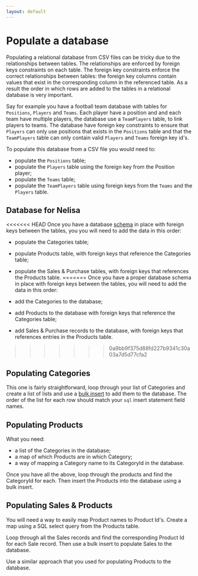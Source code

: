 ```yaml
---
layout: default
---
```


# Populate a database

Populating a relational database from CSV files can be tricky due to the relationships between tables. The relationships are enforced by foreign keys constraints on each table. The foreign key constraints enforce the correct relationships between tables: the foreign key columns contain values that exist in the corresponding column in the referenced table. As a result the order in which rows are added to the tables in a relational database is very important.

Say for example you have a football team database with tables for `Positions`, `Players` and `Teams`. Each player have a position and and each team have multiple players, the database use a `TeamPlayers` table, to link players to teams. The database have foreign key constraints to ensure that `Players` can only use positions that exists in the `Positions` table and that the `TeamPlayers` table can only contain valid `Players` and `Teams` foreign key id's.  

To populate this database from a CSV file you would need to:

* populate the `Positions` table;
* populate the `Players` table using the foreign key from the Position player;
* populate the `Teams` table;
* populate the `TeamPlayers` table using foreign keys from the `Teams` and the `Players` table.

## Database for Nelisa

<<<<<<< HEAD
Once you have a database [schema](/steps/data_modelling.html/#database-schema) in place with foreign keys between the tables, you you will need to add the data in this order:

* populate the Categories table;
* populate Products table, with foreign keys that reference the Categories table;
* populate the Sales & Purchase tables, with foreign keys that references the Products table.
=======
Once you have a proper database schema in place with foreign keys between the tables, you will need to add the data in this order:

* add the Categories to the database;
* add Products to the database with foreign keys that reference the Categories table;
* add Sales & Purchase records to the database, with foreign keys that references entries in the Products table.
>>>>>>> 0a9bb9f375d88fd227b9341c30a03a7d5d77cfa2

## Populating Categories

This one is fairly straightforward, loop through your list of Categories and create a list of lists and use a [bulk insert](/steps/mysql_bulk_insert_using_nodejs.html) to add them to the database. The order of the list for each row should match your `sql` insert statement field names.

## Populating Products

What you need:

* a list of the Categories in the database;
* a map of which Products are in which Category;
* a way of mapping a Category name to its CategoryId in the database.

Once you have all the above, loop through the products and find the CategoryId for each. Then insert the Products into the database using a bulk insert.

## Populating Sales & Products

You will need a way to easily map Product names to Product Id's. Create a map using a SQL select query from the Products table.

Loop through all the Sales records and find the corresponding Product Id for each Sale record. Then use a bulk insert to populate Sales to the database.

Use a similar approach that you used for populating Products to the database.
